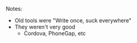 Notes:
- Old tools were "Write once, suck everywhere"
- They weren't very good
  - Cordova, PhoneGap, etc
